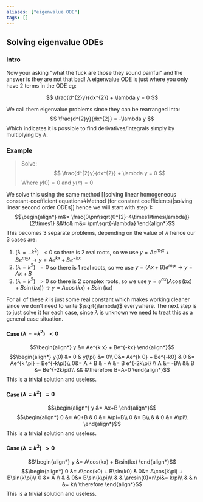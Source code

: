 ```yaml
---
aliases: ["eigenvalue ODE"]
tags: []
---
```


## Solving eigenvalue ODEs

### Intro

Now your asking "what the fuck are those they sound painful" and the answer is they are not that bad! A eigenvalue ODE is just where you only have 2 terms in the ODE eg:

$$ \frac{d^{2}y}{dx^{2}} + \lambda y = 0 $$

We call them eigenvalue problems since they can be rearranged into:
$$ \frac{d^{2}y}{dx^{2}}  = -\lambda y $$
Which indicates it is possible to find derivatives/integrals simply by multiplying by $\lambda$.

### Example
> Solve:
> $$ \frac{d^{2}y}{dx^{2}} + \lambda y = 0 $$
> Where $y(0)=0$ and $y(\pi)=0$

We solve this using the same method [[solving linear homogeneous constant-coefficient equations#Method (for constant coefficients)|solving linear second order ODEs]] hence we will start with step 1:
$$\begin{align*}
m&=  \frac{0\pm\sqrt{0^{2}-4\times1\times\lambda}}{2\times1} &&\to& m&= \pm\sqrt{-\lambda}
\end{align*}$$
This becomes 3 separate problems, depending on the value of $\lambda$ hence our 3 cases are:
1) $(\lambda=-k^{2})\:\:<0$ so there is 2 real roots, so we use $y = Ae^{m_1 x} + Be^{m_2 x}\:\to\: y = Ae^{k x} + Be^{-kx}$
2) $(\lambda=k^{2})\:\:=0$ so there is 1 real roots, so we use $y = (Ax+B)e^{m_1 x}\:\to\:y = Ax+B$
3) $(\lambda=k^{2})\:\:>0$ so there is 2 complex roots, so we use $y = e^{ax} ( A\cos(bx) + B\sin(bx) ) \:\to\: y =  A\cos(kx) + B\sin(kx)$

For all of these $k$ is just some real constant which makes working cleaner since we don't need to write $\sqrt{\lambda}$ everywhere. The next step is to just solve it for each case, since $\lambda$ is unknown we need to treat this as a general case situation.

#### Case $(\lambda=-k^{2})\:\:<0$

$$\begin{align*}
y &=  Ae^{k x} + Be^{-kx} 
\end{align*}$$
$$\begin{align*}
y(0) &= 0 & y(\pi) &= 0\\
0&=  Ae^{k 0} + Be^{-k0}  & 0 &=  Ae^{k \pi} + Be^{-k\pi}\\
0&=  A + B &  - A &=  B e^{-2k\pi} \\
A &= -B\\
&& B &= Be^{-2k\pi}\\
&& &\therefore B=A=0
\end{align*}$$
This is a trivial solution and useless.

#### Case $(\lambda=k^{2})\:\:=0$

$$\begin{align*}
y &=  Ax+B
\end{align*}$$
$$\begin{align*}
0 &=  A0+B & 0 &=  A\pi+B\\ 
0 &= B\\
& & 0 &=  A\pi\\ 
\end{align*}$$
This is a trivial solution and useless.


#### Case $(\lambda=k^{2})\:\:>0$

$$\begin{align*}
y &=   A\cos(kx) + B\sin(kx)
\end{align*}$$
$$\begin{align*}
0 &=   A\cos(k0) + B\sin(k0) & 0&=   A\cos(k\pi) + B\sin(k\pi)\\
0 &=   A \\
& & 0&= B\sin(k\pi)\\
& & \arcsin(0)=n\pi&= k\pi\\
& & n &= k\\
\therefore
\end{align*}$$
This is a trivial solution and useless.



